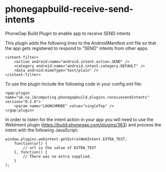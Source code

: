 phonegapbuild-receive-send-intents
===================================

PhoneGap Build Plugin to enable app to receive SEND intents

This plugin adds the following lines to the AndroidManifest.xml file so that the app gets registered to respond to "SEND" intents from other apps.

    <intent-filter>
        <action android:name="android.intent.action.SEND" />
        <category android:name="android.intent.category.DEFAULT" />
        <data android:mimeType="text/plain" />
    </intent-filter>

To use the plugin include the following code in your config.xml file:

    <gap:plugin name="uk.co.ibcomputing.phonegapbuild.plugins.receivesendintents" version="0.2.0">
        <param name="LAUNCHMODE" value="singleTop" />
    </gap:plugin>

In order to listen for the intent action in your app you will need to use the WebIntent plugin (https://build.phonegap.com/plugins/363) and process the intent with the following JavaScript:

    window.plugins.webintent.getExtra(WebIntent.EXTRA_TEXT, 
        function(url) {
            // url is the value of EXTRA_TEXT
        }, function() {
            // There was no extra supplied.
        }
    );
